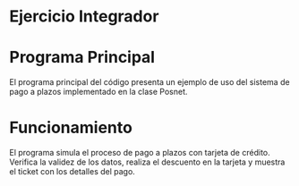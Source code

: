 # Ejercicio Integrador
# Programa Principal
El programa principal del código presenta un ejemplo de uso del sistema de pago a plazos implementado en la clase Posnet.

# Funcionamiento 
El programa simula el proceso de pago a plazos con tarjeta de crédito. Verifica la validez de los datos, realiza el descuento en la tarjeta y muestra el ticket con los detalles del pago.
